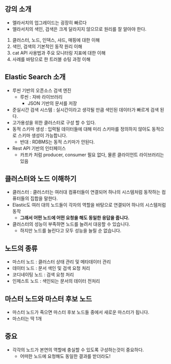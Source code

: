 ## 강의 소개

+ 엘라서치의 업그레이드는 굉장히 빠르다
+ 엘라서치의 색인, 검색은 크게 달라지지 않으므로 원리를 잘 알아야 한다.

1. 클러스터, 노드, 인덱스, 샤드, 매핑에 대한 이해
2. 색인, 검색의 기본적인 동작 원리 이해
3. cat API 사용법과 주요 모니터링 지표에 대한 이해
4. 사례를 바탕으로 한 트러블 슈팅 과정 이해

## Elastic Search 소개
+ 루씬 기반의 오픈소스 검색 엔진
  - 루씬 : 자바 라이브러리
    - JSON 기반의 문서를 저장
+ 준실시간 검색 시스템 : 실시간이라고 생각될 만큼 색인된 데이터가 빠르게 검색 된다.
+ 고가용성을 위한 클러스터로 구성 할 수 있다.
+ 동적 스키마 생성 : 입력될 데이터들에 대해 미리 스키마를 정의하지 않아도 동적으로 스키마 생성이 가능합니다.
  - 반대 : RDBMS는 동적 스키마가 안된다.
+ Rest API 기반의 인터페이스
  - 카프카 처럼 producer, consumer 필요 없다, 물론 클라이언트 라이브러리는 있음

## 클러스터와 노드 이해하기
+ 클러스터 : 클러스터는 여러대 컴퓨터들이 연결되어 하나의 시스템처럼 동작하는 컴퓨터들의 집합을 말한다.
+ Elastic도 여러 대의 노드들이 각자의 역할을 바탕으로 연결되어 하나의 시스템처럼 동작
  - **그래서 어떤 노드에 어떤 요청을 해도 동일한 응답을 줍니다.**
+ 클러스터의 성능이 부족하면 노드를 늘려서 대응할 수 있습니다.
  - 하지만 노드를 늘린다고 모두 성능을 늘릴 순 없습니다.

## 노드의 종류
+ 마스터 노드 : 클러스터 상태 관리 및 메타데이터 관리
+ 데이터 노드 : 문서 색인 및 검색 요청 처리
+ 코디네이팅 노드 : 검색 요청 처리
+ 인제스트 노드 : 색인되는 문서의 데이터 전처리

## 마스터 노드와 마스터 후보 노드
+ 마스터 노드가 죽으면 마스터 후보 노드들 중에서 새로운 마스터가 됩니다.
+ 마스터는 딱 1개

## 중요
+ 각각의 노드가 본연의 역할에 충실할 수 있도록 구성하는것이 중요하다.
  - 어떠한 노드에 요청해도 동일한 결과를 받더라도!


